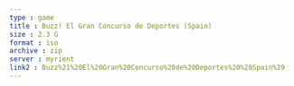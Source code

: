 ```yaml
---
type : game
title : Buzz! El Gran Concurso de Deportes (Spain)
size : 2.3 G
format : iso
archive : zip
server : myrient
link2 : Buzz%21%20El%20Gran%20Concurso%20de%20Deportes%20%28Spain%29
---
```

